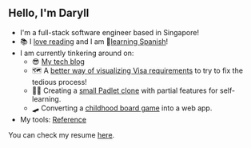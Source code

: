 ## Hello, I'm Daryll

- I'm a full-stack software engineer based in Singapore!
- 📚 I [love reading](https://www.goodreads.com/user/show/29583590-daryll-xd) and I am 💃[learning Spanish](https://www.duolingo.com/profile/danimoth2)!
- I am currently tinkering around on:
  - 😎 [My tech blog](https://daryllxd.notion.site/tech)
  - 🗺️ A [better way of visualizing Visa requirements](http://visa-check-yo.vercel.app/) to try to fix the tedious process!
  - 🧑‍🎨 Creating a [small Padlet clone](https://github.com/daryllxd/x-padlet) with partial features for self-learning.
  - 🛹 Converting a [childhood board game](https://en.wikipedia.org/wiki/Game_of_the_Generals) into a web app.
- My tools: [Reference](https://daryllxd.notion.site/tools?pvs=74)

You can check my resume [here](https://www.linkedin.com/in/daryll-santos-928a5785/).
